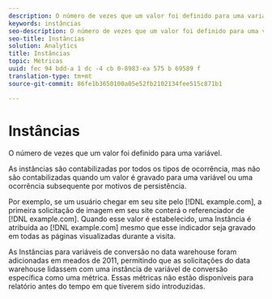 ```yaml
---
description: O número de vezes que um valor foi definido para uma variável.
keywords: instâncias
seo-description: O número de vezes que um valor foi definido para uma variável.
seo-title: Instâncias
solution: Analytics
title: Instâncias
topic: Métricas
uuid: fec 94 bdd-a 1 dc -4 cb 0-8983-ea 575 b 69589 f
translation-type: tm+mt
source-git-commit: 86fe1b3650100a05e52fb2102134fee515c871b1

---
```



# Instâncias

O número de vezes que um valor foi definido para uma variável.

As instâncias são contabilizadas por todos os tipos de ocorrência, mas não são contabilizadas quando um valor é gravado para uma variável ou uma ocorrência subsequente por motivos de persistência.

Por exemplo, se um usuário chegar em seu site pelo [!DNL example.com], a primeira solicitação de imagem em seu site conterá o referenciador de [!DNL example.com]. Quando esse valor é estabelecido, uma Instância é atribuída ao [!DNL example.com] mesmo que esse indicador seja gravado em todas as páginas visualizadas durante a visita.

As Instâncias para variáveis de conversão no data warehouse foram adicionadas em meados de 2011, permitindo que as solicitações do data warehouse lidassem com uma instância de variável de conversão específica como uma métrica. Essas métricas não estão disponíveis para relatório antes do tempo em que tiverem sido introduzidas.
